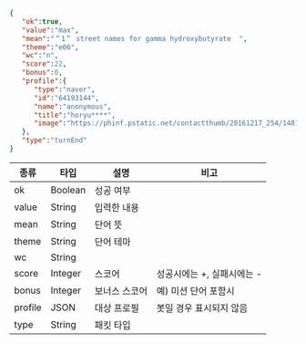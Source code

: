 ```json
{  
   "ok":true,
   "value":"max",
   "mean":"＂1＂ street names for gamma hydroxybutyrate  ",
   "theme":"e06",
   "wc":"n",
   "score":22,
   "bonus":0,
   "profile":{  
      "type":"naver",
      "id":"64193144",
      "name":"anonymous",
      "title":"horyu****",
      "image":"https://phinf.pstatic.net/contactthumb/20161217_254/14819290210033lfO9_JPEG/%B3%C9%B3%C9%C0%CC22.jpg?type=s80"
   },
   "type":"turnEnd"
}
```

| 종류    | 타입    | 설명          | 비고                       |
|---------|---------|---------------|----------------------------|
| ok      | Boolean | 성공 여부     |                            |
| value   | String  | 입력한 내용   |                            |
| mean    | String  | 단어 뜻       |                            |
| theme   | String  | 단어 테마     |                            |
| wc      | String  |               |                            |
| score   | Integer | 스코어        | 성공시에는 +, 실패시에는 - |
| bonus   | Integer | 보너스 스코어 | 예) 미션 단어 포함시       |
| profile | JSON    | 대상 프로필   | 봇일 경우 표시되지 않음    |
| type    | String  | 패킷 타입     |                            |
